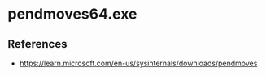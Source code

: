 # pendmoves64.exe

## References
* https://learn.microsoft.com/en-us/sysinternals/downloads/pendmoves
